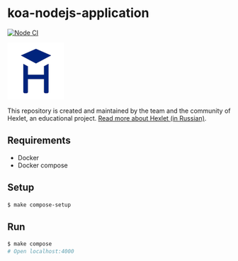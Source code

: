 # koa-nodejs-application

[![Node CI](https://github.com/hexlet-boilerplates/koa-nodejs-application/workflows/Node%20CI/badge.svg)](https://github.com/hexlet-boilerplates/koa-nodejs-application/actions)

[![Hexlet Ltd. logo](https://raw.githubusercontent.com/Hexlet/hexletguides.github.io/master/images/hexlet_logo128.png)](https://ru.hexlet.io/pages/about?utm_source=github&utm_medium=link&utm_campaign=koa-nodejs-application)

This repository is created and maintained by the team and the community of Hexlet, an educational project. [Read more about Hexlet (in Russian)](https://ru.hexlet.io/pages/about?utm_source=github&utm_medium=link&utm_campaign=koa-nodejs-application).

## Requirements

* Docker
* Docker compose

## Setup

```sh
$ make compose-setup
```

## Run

```sh
$ make compose
# Open localhost:4000
```
